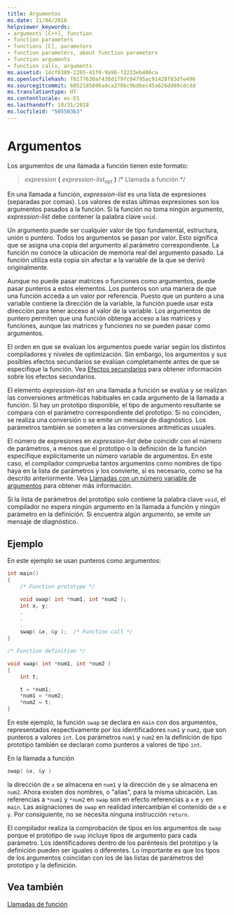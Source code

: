 ```yaml
---
title: Argumentos
ms.date: 11/04/2016
helpviewer_keywords:
- arguments [C++], function
- function parameters
- functions [C], parameters
- function parameters, about function parameters
- function arguments
- function calls, arguments
ms.assetid: 14cf0389-2265-41f0-9a96-f2223eb406ca
ms.openlocfilehash: f8177630af438d1f9fc04795ac91428f83dfe496
ms.sourcegitcommit: 6052185696adca270bc9bdbec45a626dd89cdcdd
ms.translationtype: HT
ms.contentlocale: es-ES
ms.lasthandoff: 10/31/2018
ms.locfileid: "50550363"
---
```

# <a name="arguments"></a>Argumentos

Los argumentos de una llamada a función tienen este formato:

> *expression* **(** *expression-list*<SUB>opt</SUB> **)**  /* Llamada a función */

En una llamada a función, *expression-list* es una lista de expresiones (separadas por comas). Los valores de estas últimas expresiones son los argumentos pasados a la función. Si la función no toma ningún argumento, *expression-list* debe contener la palabra clave `void`.

Un argumento puede ser cualquier valor de tipo fundamental, estructura, unión o puntero. Todos los argumentos se pasan por valor. Esto significa que se asigna una copia del argumento al parámetro correspondiente. La función no conoce la ubicación de memoria real del argumento pasado. La función utiliza esta copia sin afectar a la variable de la que se derivó originalmente.

Aunque no puede pasar matrices o funciones como argumentos, puede pasar punteros a estos elementos. Los punteros son una manera de que una función acceda a un valor por referencia. Puesto que un puntero a una variable contiene la dirección de la variable, la función puede usar esta dirección para tener acceso al valor de la variable. Los argumentos de puntero permiten que una función obtenga acceso a las matrices y funciones, aunque las matrices y funciones no se pueden pasar como argumentos.

El orden en que se evalúan los argumentos puede variar según los distintos compiladores y niveles de optimización. Sin embargo, los argumentos y sus posibles efectos secundarios se evalúan completamente antes de que se especifique la función. Vea [Efectos secundarios](../c-language/side-effects.md) para obtener información sobre los efectos secundarios.

El elemento *expression-list* en una llamada a función se evalúa y se realizan las conversiones aritméticas habituales en cada argumento de la llamada a función. Si hay un prototipo disponible, el tipo de argumento resultante se compara con el parámetro correspondiente del prototipo. Si no coinciden, se realiza una conversión o se emite un mensaje de diagnóstico. Los parámetros también se someten a las conversiones aritméticas usuales.

El número de expresiones en *expression-list* debe coincidir con el número de parámetros, a menos que el prototipo o la definición de la función especifique explícitamente un número variable de argumentos. En este caso, el compilador comprueba tantos argumentos como nombres de tipo haya en la lista de parámetros y los convierte, si es necesario, como se ha descrito anteriormente. Vea [Llamadas con un número variable de argumentos](../c-language/calls-with-a-variable-number-of-arguments.md) para obtener más información.

Si la lista de parámetros del prototipo solo contiene la palabra clave `void`, el compilador no espera ningún argumento en la llamada a función y ningún parámetro en la definición. Si encuentra algún argumento, se emite un mensaje de diagnóstico.

## <a name="example"></a>Ejemplo

En este ejemplo se usan punteros como argumentos:

```C
int main()
{
    /* Function prototype */

    void swap( int *num1, int *num2 );
    int x, y;
    .
    .
    .
    swap( &x, &y );  /* Function call */
}

/* Function definition */

void swap( int *num1, int *num2 )
{
    int t;

    t = *num1;
    *num1 = *num2;
    *num2 = t;
}
```

En este ejemplo, la función `swap` se declara en `main` con dos argumentos, representados respectivamente por los identificadores `num1` y `num2`, que son punteros a valores `int`. Los parámetros `num1` y `num2` en la definición de tipo prototipo también se declaran como punteros a valores de tipo `int`.

En la llamada a función

```C
swap( &x, &y )
```

la dirección de `x` se almacena en `num1` y la dirección de `y` se almacena en `num2`. Ahora existen dos nombres, o "alias", para la misma ubicación. Las referencias a `*num1` y `*num2` en `swap` son en efecto referencias a `x` e `y` en `main`. Las asignaciones de `swap` en realidad intercambian el contenido de `x` e `y`. Por consiguiente, no se necesita ninguna instrucción `return`.

El compilador realiza la comprobación de tipos en los argumentos de `swap` porque el prototipo de `swap` incluye tipos de argumento para cada parámetro. Los identificadores dentro de los paréntesis del prototipo y la definición pueden ser iguales o diferentes. Lo importante es que los tipos de los argumentos coincidan con los de las listas de parámetros del prototipo y la definición.

## <a name="see-also"></a>Vea también

[Llamadas de función](../c-language/function-calls.md)